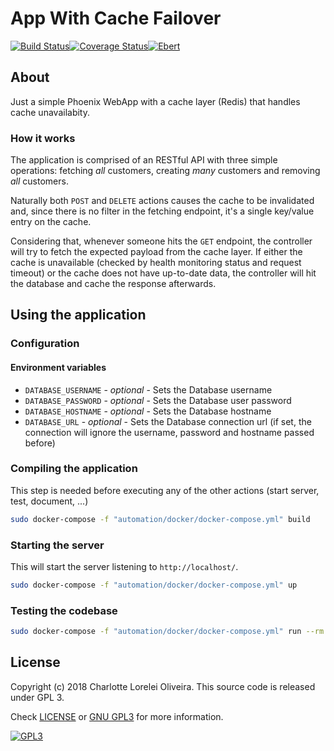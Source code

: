 # App With Cache Failover
[![Build Status](https://travis-ci.org/mememori/app-with-cache-failover.svg?branch=master)](https://travis-ci.org/mememori/app-with-cache-failover)[![Coverage Status](https://coveralls.io/repos/github/mememori/app-with-cache-failover/badge.svg?branch=master)](https://coveralls.io/github/mememori/app-with-cache-failover?branch=master)[![Ebert](https://ebertapp.io/github/mememori/app-with-cache-failover.svg)](https://ebertapp.io/github/mememori/app-with-cache-failover)

## About
Just a simple Phoenix WebApp with a cache layer (Redis) that handles cache unavailabity.

### How it works
The application is comprised of an RESTful API with three simple operations: fetching _all_ customers, creating _many_ customers and removing _all_ customers.

Naturally both `POST` and `DELETE` actions causes the cache to be invalidated and, since there is no filter in the fetching endpoint, it's a single key/value entry on the cache.

Considering that, whenever someone hits the `GET` endpoint, the controller will try to fetch the expected payload from the cache layer. If either the cache is unavailable (checked by health monitoring status and request timeout) or the cache does not have up-to-date data, the controller will hit the database and cache the response afterwards.

## Using the application
### Configuration
#### Environment variables
- `DATABASE_USERNAME` - _optional_ - Sets the Database username
- `DATABASE_PASSWORD` - _optional_ - Sets the Database user password
- `DATABASE_HOSTNAME` - _optional_ - Sets the Database hostname
- `DATABASE_URL` - _optional_ - Sets the Database connection url (if set, the connection will ignore the username, password and hostname passed before)

### Compiling the application
This step is needed before executing any of the other actions (start server, test, document, ...)

```bash
sudo docker-compose -f "automation/docker/docker-compose.yml" build
```

### Starting the server
This will start the server listening to `http://localhost/`.

```bash
sudo docker-compose -f "automation/docker/docker-compose.yml" up
```

### Testing the codebase
```bash
sudo docker-compose -f "automation/docker/docker-compose.yml" run --rm application mix test
```

## License
Copyright (c) 2018 Charlotte Lorelei Oliveira.
This source code is released under GPL 3.

Check [LICENSE](LICENSE) or [GNU GPL3](https://www.gnu.org/licenses/gpl-3.0.en.html)
for more information.

[![GPL3](https://www.gnu.org/graphics/gplv3-88x31.png)](https://www.gnu.org/licenses/gpl-3.0.en.html)
